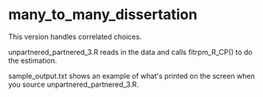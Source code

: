 # many_to_many_dissertation

This version handles correlated choices. 

unpartnered_partnered_3.R reads in the data and calls fitrpm_R_CP() to do the estimation.

sample_output.txt shows an example of what's printed on the screen when you source unpartnered_partnered_3.R.